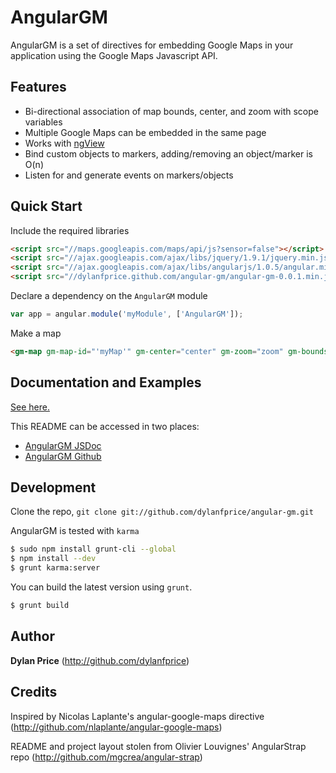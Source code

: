 # AngularGM

AngularGM is a set of directives for embedding Google Maps in your application using the Google Maps Javascript API.


## Features

+ Bi-directional association of map bounds, center, and zoom with scope variables
+ Multiple Google Maps can be embedded in the same page
+ Works with [ngView](http://docs.angularjs.org/api/ng.directive:ngView)
+ Bind custom objects to markers, adding/removing an object/marker is O(n)
+ Listen for and generate events on markers/objects


## Quick Start

Include the required libraries

```html
<script src="//maps.googleapis.com/maps/api/js?sensor=false"></script>
<script src="//ajax.googleapis.com/ajax/libs/jquery/1.9.1/jquery.min.js"></script>
<script src="//ajax.googleapis.com/ajax/libs/angularjs/1.0.5/angular.min.js"></script>
<script src="//dylanfprice.github.com/angular-gm/angular-gm-0.0.1.min.js"></script>
```

Declare a dependency on the `AngularGM` module

``` javascript
var app = angular.module('myModule', ['AngularGM']);
```

Make a map

```html
<gm-map gm-map-id="'myMap'" gm-center="center" gm-zoom="zoom" gm-bounds="bounds" style="width:500px;height:500px;"></gm-map>
```


## Documentation and Examples

[See here.](http://dylanfprice.github.com/angular-gm/docs/module-AngularGM.html)

This README can be accessed in two places:

+ [AngularGM JSDoc](http://dylanfprice.github.com/angular-gm/docs/)
+ [AngularGM Github](https://github.com/dylanfprice/angular-gm#angulargm)


## Development

Clone the repo, `git clone git://github.com/dylanfprice/angular-gm.git`

AngularGM is tested with `karma`

``` bash
$ sudo npm install grunt-cli --global
$ npm install --dev
$ grunt karma:server
```

You can build the latest version using `grunt`.

``` bash
$ grunt build
```


## Author

**Dylan Price** (http://github.com/dylanfprice)


## Credits

Inspired by Nicolas Laplante's angular-google-maps directive (http://github.com/nlaplante/angular-google-maps)

README and project layout stolen from Olivier Louvignes' AngularStrap repo (http://github.com/mgcrea/angular-strap)
  
